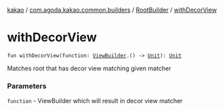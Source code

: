 [kakao](../../index.md) / [com.agoda.kakao.common.builders](../index.md) / [RootBuilder](index.md) / [withDecorView](./with-decor-view.md)

# withDecorView

`fun withDecorView(function: `[`ViewBuilder`](../-view-builder/index.md)`.() -> `[`Unit`](https://kotlinlang.org/api/latest/jvm/stdlib/kotlin/-unit/index.html)`): `[`Unit`](https://kotlinlang.org/api/latest/jvm/stdlib/kotlin/-unit/index.html)

Matches root that has decor view matching given matcher

### Parameters

`function` - ViewBuilder which will result in decor view matcher